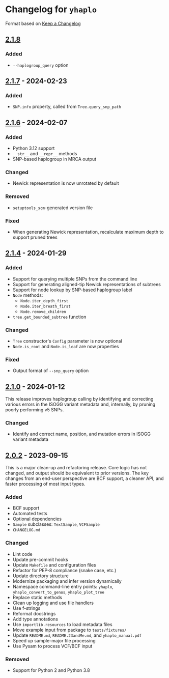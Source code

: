 # Changelog for `yhaplo`

Format based on [Keep a Changelog](https://keepachangelog.com/en/1.0.0/)


## [2.1.8]

### Added
- `--haplogroup_query` option

[2.1.8]: https://github.com/23andMe/yhaplo/compare/2.1.7..2.1.8


## [2.1.7] - 2024-02-23

### Added
- `SNP.info` property, called from `Tree.query_snp_path`

[2.1.7]: https://github.com/23andMe/yhaplo/compare/2.1.6..2.1.7


## [2.1.6] - 2024-02-07

### Added
- Python 3.12 support
- `__str__` and `__repr__` methods
- SNP-based haplogroup in MRCA output

### Changed
- Newick representation is now unrotated by default

### Removed
- `setuptools_scm`-generated version file

### Fixed
- When generating Newick representation, recalculate maximum depth to support pruned trees

[2.1.6]: https://github.com/23andMe/yhaplo/compare/2.1.4..2.1.6


## [2.1.4] - 2024-01-29

### Added
- Support for querying multiple SNPs from the command line
- Support for generating aligned-tip Newick representations of subtrees
- Support for node lookup by SNP-based haplogroup label
- `Node` methods:
  - `Node.iter_depth_first`
  - `Node.iter_breath_first`
  - `Node.remove_children`
- `tree.get_bounded_subtree` function

### Changed
- `Tree` constructor's `Config` parameter is now optional
- `Node.is_root` and `Node.is_leaf` are now properties

### Fixed
- Output format of `--snp_query` option

[2.1.4]: https://github.com/23andMe/yhaplo/compare/2.1.0...2.1.4


## [2.1.0] - 2024-01-12

This release improves haplogroup calling by identifying and correcting various errors in
the ISOGG variant metadata and, internally, by pruning poorly performing v5 SNPs.

### Changed
- Identify and correct name, position, and mutation errors in ISOGG variant metadata

[2.1.0]: https://github.com/23andMe/yhaplo/compare/2.0.2...2.1.0


## [2.0.2] - 2023-09-15

This is a major clean-up and refactoring release.
Core logic has not changed, and output should be equivalent to prior versions.
The key changes from an end-user perspective are BCF support, a cleaner API,
and faster processing of most input types.

### Added
- BCF support
- Automated tests
- Optional dependencies
- `Sample` subclasses: `TextSample`, `VCFSample`
- `CHANGELOG.md`

### Changed
- Lint code
- Update pre-commit hooks
- Update `Makefile` and configuration files
- Refactor for PEP-8 compliance (snake case, etc.)
- Update directory structure
- Modernize packaging and infer version dynamically
- Namespace command-line entry points: `yhaplo`, `yhaplo_convert_to_genos`, `yhaplo_plot_tree`
- Replace static methods
- Clean up logging and use file handlers
- Use f-strings
- Reformat docstrings
- Add type annotations
- Use `importlib.resources` to load metadata files
- Move example input from package to `tests/fixtures/`
- Update `README.md`, `README.23andMe.md`, and `yhaplo_manual.pdf`
- Speed up sample-major file processing
- Use Pysam to process VCF/BCF input

### Removed
- Support for Python 2 and Python 3.8

[2.0.2]: https://github.com/23andMe/yhaplo/compare/1.1.2..2.0.2

